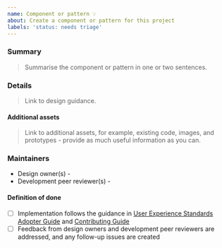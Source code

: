 ```yaml
---
name: Component or pattern 💡
about: Create a component or pattern for this project
labels: 'status: needs triage'
---
```


### Summary

> Summarise the component or pattern in one or two sentences.

### Details

> Link to design guidance.

#### Additional assets

> Link to additional assets, for example, existing code, images, and
> prototypes - provide as much useful information as you can.

### Maintainers

<!--
  Add a name in each of the options below, for example:
  - Design owner - John Smith
-->

- Design owner(s) -
- Development peer reviewer(s) -

#### Definition of done

- [ ] Implementation follows the guidance in
      [User Experience Standards Adopter Guide](https://github.ibm.com/IBMPrivateCloud/BedrockServices/blob/master/AdopterGuides/CommonUXStandardsAdoptionGuide.md#user-experience--user-interface-uxui-standards)
      and
      [Contributing Guide](https://github.com/carbon-design-system/ibm-cloud-cognitive/blob/master/.github/CONTRIBUTING.md#5-make-a-pull-request)
- [ ] Feedback from design owners and development peer reviewers are addressed,
      and any follow-up issues are created
